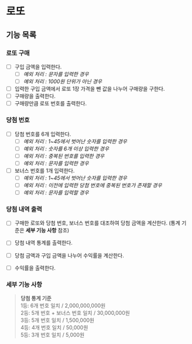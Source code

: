 # 로또

## 기능 목록

### 로또 구매
- [ ] 구입 금액을 입력한다.
  - [ ] _예외 처리 : 문자를 입력한 경우_
  - [ ] _예외 처리 : 1000원 단위가 아닌 경우_
- [ ] 입력한 구입 금액에서 로또 1장 가격을 뺀 값을 나누어 구매량을 구한다.
- [ ] 구매량을 출력한다.
- [ ] 구매량만큼 로또 번호를 출력한다.

### 당첨 번호
- [ ] 당첨 번호를 6개 입력한다.
  - [ ] _예외 처리 : 1~45에서 벗어난 숫자를 입력한 경우_
  - [ ] _예외 처리 : 숫자를 6개 이상 입력한 경우_
  - [ ] _예외 처리 : 중복된 번호를 입력한 경우_
  - [ ] _예외 처리 : 문자를 입력한 경우_
- [ ] 보너스 번호를 1개 입력한다.
  - [ ] _예외 처리 : 1~45에서 벗어난 숫자를 입력한 경우_
  - [ ] _예외 처리 : 이전에 입력한 당첨 번호에 중복된 번호가 존재할 경우_
  - [ ] _예외 처리 : 문자를 입력할 경우_

### 당첨 내역 출력
- [ ] 구매한 로또와 당첨 번호, 보너스 번호를 대조하여 당첨 금액을 계산한다. (통계 기준은 **세부 기능 사항** 참조)
- [ ] 당첨 내역 통계를 출력한다.
- [ ] 당첨 금액과 구입 금액을 나누어 수익률을 계산한다.
- [ ] 수익률을 출력한다.


### 세부 기능 사항
> **당첨 통계 기준**<br>
1등: 6개 번호 일치 / 2,000,000,000원<br>
2등: 5개 번호 + 보너스 번호 일치 / 30,000,000원<br>
3등: 5개 번호 일치 / 1,500,000원<br>
4등: 4개 번호 일치 / 50,000원<br>
5등: 3개 번호 일치 / 5,000원<br>
